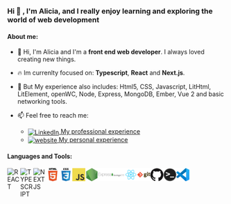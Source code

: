 ### Hi 👋 , I'm Alicia, and I really enjoy learning and exploring the world of web development
#### About me:

<!--
**aliparra/aliparra** is a ✨ _special_ ✨ repository because its `README.md` (this file) appears on your GitHub profile.
-->
- :muscle: Hi, I'm Alicia and I'm a **front end web developer**. I always loved creating new things. 

- 🔥 Im currenlty focused on: **Typescript**, **React** and **Next.js**. 

- 🌱 But My experience also includes: Html5, CSS, Javascript, LitHtml, LitElement, openWC, Node, Express, MongoDB, Ember, Vue 2 and basic networking tools. 

- 📫  Feel free to reach me: 
  - [<img align="center" alt="LinkedIn" width="22px" src="https://cdn.jsdelivr.net/npm/simple-icons@v3/icons/linkedin.svg" />  My professional experience](https://www.linkedin.com/in/aliciaparra1/) 
  - [<img align="center" alt="website" width="22px" src="https://res.cloudinary.com/dv4pkbmin/image/upload/v1622031111/personal-web/avataaars_21_wc68q4.png"/>  My personal experience](https://alicia.redparra.com/)

#### Languages and Tools:
<img align="left" alt="REACT" width="30px" src="https://user-images.githubusercontent.com/61117650/218804851-1647205e-b364-4171-9a60-c94088aa13d5.png" />
<img align="left" alt="TYPESCRIPT" width="30px" src="https://user-images.githubusercontent.com/61117650/218804878-980cdb6e-2e16-4405-b06d-2243f989f413.png" />
<img align="left" alt="NEXTJS" width="30px" src="https://user-images.githubusercontent.com/61117650/218804846-2c1e756a-2326-4ec6-a24a-c9cbeef3c3e7.png"/>
<img align="left" alt="HTML5" width="30px" src="https://raw.githubusercontent.com/github/explore/80688e429a7d4ef2fca1e82350fe8e3517d3494d/topics/html/html.png" />
<img align="left" alt="CSS3" width="30px" src="https://raw.githubusercontent.com/github/explore/80688e429a7d4ef2fca1e82350fe8e3517d3494d/topics/css/css.png" />
<img align="left" alt="JavaScript" width="30px" src="https://raw.githubusercontent.com/github/explore/80688e429a7d4ef2fca1e82350fe8e3517d3494d/topics/javascript/javascript.png" />
<img align="left" alt="NODE" width="30px" src="https://raw.githubusercontent.com/github/explore/80688e429a7d4ef2fca1e82350fe8e3517d3494d/topics/nodejs/nodejs.png" />
<img align="left" alt="EXPRESS" width="30px" src="https://raw.githubusercontent.com/github/explore/80688e429a7d4ef2fca1e82350fe8e3517d3494d/topics/express/express.png" />
<img align="left" alt="MONGODB" width="30px" src="https://raw.githubusercontent.com/github/explore/80688e429a7d4ef2fca1e82350fe8e3517d3494d/topics/mongodb/mongodb.png" />
<img align="left" alt="React" width="30px" src="https://raw.githubusercontent.com/github/explore/80688e429a7d4ef2fca1e82350fe8e3517d3494d/topics/react/react.png" />
<img align="left" alt="Git" width="30px" src="https://raw.githubusercontent.com/github/explore/80688e429a7d4ef2fca1e82350fe8e3517d3494d/topics/git/git.png" />
<img align="left" alt="GitHub" width="30px" src="https://raw.githubusercontent.com/github/explore/78df643247d429f6cc873026c0622819ad797942/topics/github/github.png" />
<img align="left" alt="Terminal" width="30px" src="https://raw.githubusercontent.com/github/explore/80688e429a7d4ef2fca1e82350fe8e3517d3494d/topics/terminal/terminal.png" />
<img align="left" alt="Visual Studio Code" width="30px" src="https://raw.githubusercontent.com/github/explore/80688e429a7d4ef2fca1e82350fe8e3517d3494d/topics/visual-studio-code/visual-studio-code.png" />

